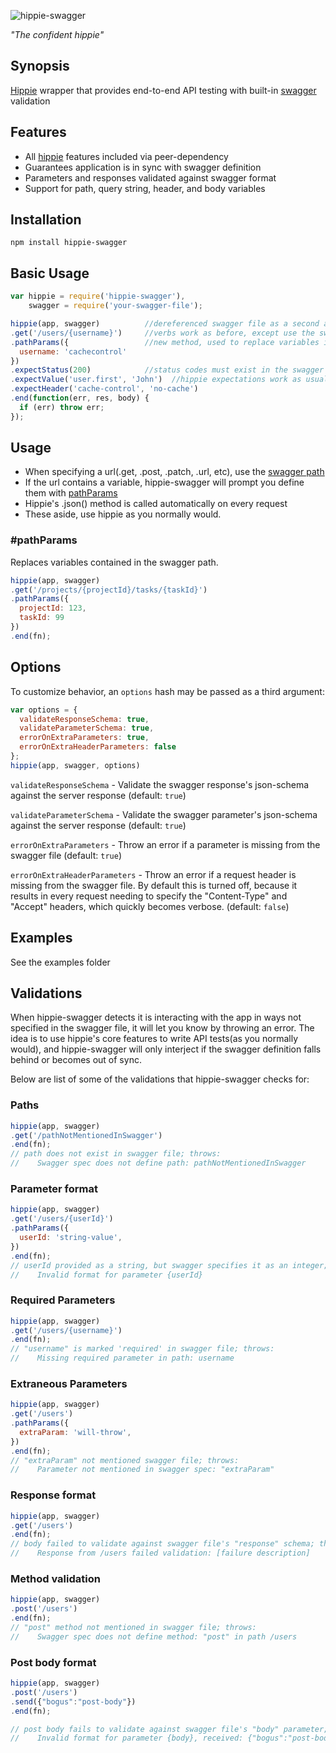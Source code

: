 ![hippie-swagger](http://i.imgur.com/t3gJrQ1.png)

_"The confident hippie"_

## Synopsis

[Hippie](https://github.com/vesln/hippie) wrapper that provides end-to-end API testing with built-in [swagger](http://swagger.io) validation

## Features

* All [hippie](https://github.com/vesln/hippie) features included via peer-dependency
* Guarantees application is in sync with swagger definition
* Parameters and responses validated against swagger format
* Support for path, query string, header, and body variables

## Installation

```
npm install hippie-swagger
```

## Basic Usage

```js
var hippie = require('hippie-swagger'),
    swagger = require('your-swagger-file');

hippie(app, swagger)          //dereferenced swagger file as a second argument
.get('/users/{username}')     //verbs work as before, except use the swagger path
.pathParams({                 //new method, used to replace variables in the path
  username: 'cachecontrol'
})
.expectStatus(200)            //status codes must exist in the swagger file
.expectValue('user.first', 'John')  //hippie expectations work as usual
.expectHeader('cache-control', 'no-cache')
.end(function(err, res, body) {
  if (err) throw err;
});
```

## Usage
* When specifying a url(.get, .post, .patch, .url, etc), use the [swagger path](http://swagger.io/specification/#pathsObject)
* If the url contains a variable, hippie-swagger will prompt you define them with [pathParams](#pathparams)
* Hippie's .json() method is called automatically on every request
* These aside, use hippie as you normally would.

### #pathParams
Replaces variables contained in the swagger path.

```js
hippie(app, swagger)
.get('/projects/{projectId}/tasks/{taskId}')
.pathParams({
  projectId: 123,
  taskId: 99
})
.end(fn);
```



## Options

To customize behavior, an ```options``` hash may be passed as a third argument:
```js
var options = {
  validateResponseSchema: true,
  validateParameterSchema: true,
  errorOnExtraParameters: true,
  errorOnExtraHeaderParameters: false
};
hippie(app, swagger, options)
```

```validateResponseSchema``` - Validate the swagger response's json-schema against the server response (default: ```true```)

```validateParameterSchema``` - Validate the swagger parameter's json-schema against the server response (default: ```true```)

```errorOnExtraParameters``` - Throw an error if a parameter is missing from the swagger file  (default: ```true```)

```errorOnExtraHeaderParameters``` - Throw an error if a request header is missing from the swagger file.  By default this is turned off, because it results in every request needing to specify the "Content-Type" and "Accept" headers, which quickly becomes verbose. (default: ```false```)


## Examples
See the examples folder

## Validations

When hippie-swagger detects it is interacting with the app in ways not specified in the swagger file, it will let you know by throwing an error.  The idea is to use hippie's core features to write API tests(as you normally would), and hippie-swagger will only interject if the swagger definition falls behind or becomes out of sync.

Below are list of some of the validations that hippie-swagger checks for:

### Paths
```js
hippie(app, swagger)
.get('/pathNotMentionedInSwagger')
.end(fn);
// path does not exist in swagger file; throws:
//    Swagger spec does not define path: pathNotMentionedInSwagger
```

### Parameter format
```js
hippie(app, swagger)
.get('/users/{userId}')
.pathParams({
  userId: 'string-value',
})
.end(fn);
// userId provided as a string, but swagger specifies it as an integer; throws:
//    Invalid format for parameter {userId}
```

### Required Parameters
```js
hippie(app, swagger)
.get('/users/{username}')
.end(fn);
// "username" is marked 'required' in swagger file; throws:
//    Missing required parameter in path: username
```

### Extraneous Parameters
```js
hippie(app, swagger)
.get('/users')
.pathParams({
  extraParam: 'will-throw',
})
.end(fn);
// "extraParam" not mentioned swagger file; throws:
//    Parameter not mentioned in swagger spec: "extraParam"
```

### Response format
```js
hippie(app, swagger)
.get('/users')
.end(fn);
// body failed to validate against swagger file's "response" schema; throws:
//    Response from /users failed validation: [failure description]
```

### Method validation
```js
hippie(app, swagger)
.post('/users')
.end(fn);
// "post" method not mentioned in swagger file; throws:
//    Swagger spec does not define method: "post" in path /users
```

### Post body format
```js
hippie(app, swagger)
.post('/users')
.send({"bogus":"post-body"})
.end(fn);

// post body fails to validate against swagger file's "body" parameter; throws:
//    Invalid format for parameter {body}, received: {"bogus":"post-body"}
```